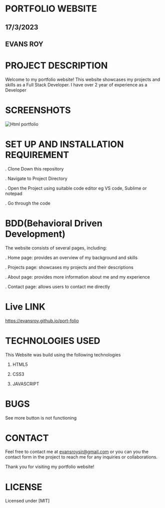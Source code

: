 # PORTFOLIO WEBSITE

## 17/3/2023

## EVANS ROY

# PROJECT DESCRIPTION
Welcome to my portfolio website! This website showcases my projects and skills as a Full Stack Developer. I have over 2 year of experience as a Developer

# SCREENSHOTS
![Html portfolio](https://user-images.githubusercontent.com/51271888/225846995-db6c7260-037a-45dc-b383-6a3d1fcca039.png)

# SET UP AND INSTALLATION REQUIREMENT

. Clone Down this repository

. Navigate to Project Directory

. Open the Project using suitable code editor eg VS code, Sublime or notepad 

. Go through the code 

# BDD(Behavioral Driven Development) 
The website consists of several pages, including:

. Home page: provides an overview of my background and skills

. Projects page: showcases my projects and their descriptions

. About page: provides more information about me and my experience

. Contact page: allows users to contact me directly

# Live LINK

https://evansroy.github.io/port-folio

# TECHNOLOGIES USED
This Website was build using the following technologies

 1. HTML5

 2. CSS3

 3. JAVASCRIPT


# BUGS

See more button is not functioning

# CONTACT 
 Feel free to contact me at evansroysir@gmail.com or you can you the contact form in the project to reach me  for any inquiries or collaborations.

Thank you for visiting my portfolio website!

# LICENSE
Licensed under [MIT]



